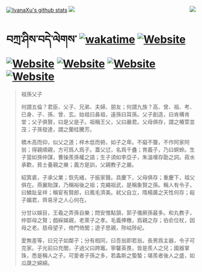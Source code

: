 [![IvanaXu's github stats](https://github-readme-stats.vercel.app/api?username=IvanaXu&theme=codeSTACKr)](https://github.com/anuraghazra/github-readme-stats)
<img align="right" src="https://github-readme-stats.vercel.app/api/top-langs/?username=IvanaXu&langs_count=8&theme=codeSTACKr" />
<img src="https://github-readme-stats.vercel.app/api/wakatime?username=IvanaXu&layout=compact&langs_count=8&theme=codeSTACKr&custom_title=Programming&nbsp;Times&nbsp;(Since&nbsp;Jul.29.2021)&range=all_time" />
# བཀྲ་ཤིས་བདེ་ལེགས་	[![wakatime](https://wakatime.com/badge/user/5043ee4a-e361-4607-9d47-d557f2005d05.svg)](https://wakatime.com/@5043ee4a-e361-4607-9d47-d557f2005d05)	[![Website](https://img.shields.io/website?label=&up_color=orange&up_message=Tianchi&url=https%3A%2F%2Fshields.io)](https://tianchi.aliyun.com/home/science/scienceDetail?userId=1095279182618)	[![Website](https://img.shields.io/website?label=&up_color=green&up_message=Yuque&url=https%3A%2F%2Fshields.io)](https://www.yuque.com/ivanaxu)	[![Website](https://img.shields.io/website?label=&up_color=yellow&up_message=Leetcode&url=https%3A%2F%2Fshields.io)](https://leetcode.cn/u/ivanaxu)	[![Website](https://img.shields.io/website?label=&up_color=violet&up_message=AIstudio&url=https%3A%2F%2Fshields.io)](https://aistudio.baidu.com/aistudio/personalcenter/thirdview/979775)	[![Website](https://img.shields.io/website?label=&up_color=red&up_message=Gitee&url=https%3A%2F%2Fshields.io)](https://gitee.com/IvanaXu)
> 祖孫父子
> 
> 何謂五倫？君臣、父子、兄弟、夫婦、朋友；何謂九族？高、曾、祖、考、已身、子、孫、曾、玄。始祖曰鼻祖，遠孫曰耳孫。父子創造，曰肯構肯堂；父子俱賢，曰是父是子。祖稱王父，父曰嚴君。父母俱存，謂之椿萱並茂；子孫發達，謂之蘭桂騰芳。
> 
> 橋木高而仰，似父之道；梓木低而俯，如子之卑。不癡不聾，不作阿家阿翁；得親順親，方可爲人爲子。蓋父愆，名爲千蠱；育義子，乃曰螟蛉。生子當如孫仲謀，曹操羨孫權之語；生子須如李亞子，朱溫嘆存勖之詞。菽水承歡，貧士養親之樂；義方是訓，父親教子之嚴。
> 
> 紹箕裘，子承父業；恢先緒，子振家聲。具慶下，父母俱存；重慶下，祖父俱在。燕翼貽謀，乃稱裕後之祖；克繩祖武，是稱象賢之孫。稱人有令子，曰鱗趾呈祥；稱宦有賢郎，曰鳳毛濟美。弒父自立，隋楊廣之天性何存；殺子媚君，齊易牙之人心何在。
> 
> 分甘以娛目，王羲之弄孫自樂；問安惟點頷，郭子儀厥孫最多。和丸教子，仲郢母之賢；戲綵娛親，老萊子之孝。毛義捧檄，爲親之存；伯俞位杖，因母之老。慈母望子，倚門倚閭；遊子思親，陟岵陟屺。
> 
> 愛無差等，曰兄子如鄰子；分有相同，曰吾翁即若翁。長男爲主器，令子可克家。子光前曰充閭，子過父曰跨竈。寧馨英畏，皆是羨人之兒；國器掌珠，悉是稱人之子。可愛者子孫之多，若螽斯之蟄蟄；堪羨者後人之盛，如瓜瓞之綿綿。
>
